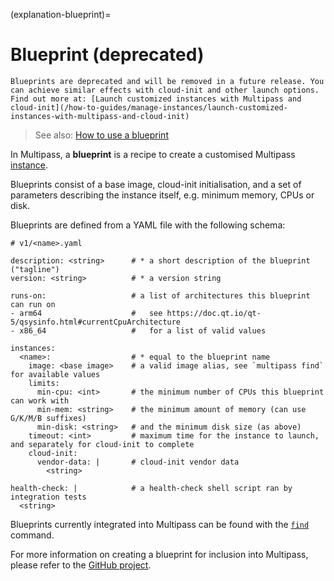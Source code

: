 (explanation-blueprint)=
# Blueprint (deprecated)
```{Warning}
Blueprints are deprecated and will be removed in a future release. You can achieve similar effects with cloud-init and other launch options. Find out more at: [Launch customized instances with Multipass and cloud-init](/how-to-guides/manage-instances/launch-customized-instances-with-multipass-and-cloud-init)
```
> See also: [How to use a blueprint](/how-to-guides/manage-instances/use-a-blueprint)

In Multipass, a **blueprint** is a recipe to create a customised Multipass [instance](/explanation/instance).

Blueprints consist of a base image, cloud-init initialisation, and a set of parameters describing the instance itself, e.g. minimum memory, CPUs or disk.

Blueprints are defined from a YAML file with the following schema:

```{code-block} text
# v1/<name>.yaml

description: <string>      # * a short description of the blueprint ("tagline")
version: <string>          # * a version string

runs-on:                   # a list of architectures this blueprint can run on
- arm64                    #   see https://doc.qt.io/qt-5/qsysinfo.html#currentCpuArchitecture
- x86_64                   #   for a list of valid values

instances:
  <name>:                  # * equal to the blueprint name
    image: <base image>    # a valid image alias, see `multipass find` for available values
    limits:
      min-cpu: <int>       # the minimum number of CPUs this blueprint can work with
      min-mem: <string>    # the minimum amount of memory (can use G/K/M/B suffixes)
      min-disk: <string>   # and the minimum disk size (as above)
    timeout: <int>         # maximum time for the instance to launch, and separately for cloud-init to complete
    cloud-init:
      vendor-data: |       # cloud-init vendor data
        <string>

health-check: |            # a health-check shell script ran by integration tests
  <string>

```

Blueprints currently integrated into Multipass can be found with the [`find`](/reference/command-line-interface/find) command.

For more information on creating a blueprint for inclusion into Multipass, please refer to the [GitHub project](https://github.com/canonical/multipass-blueprints).
